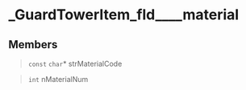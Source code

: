 # _GuardTowerItem_fld____material
 
## Members
 
> `const` `char`* strMaterialCode
 
> `int` nMaterialNum
 
